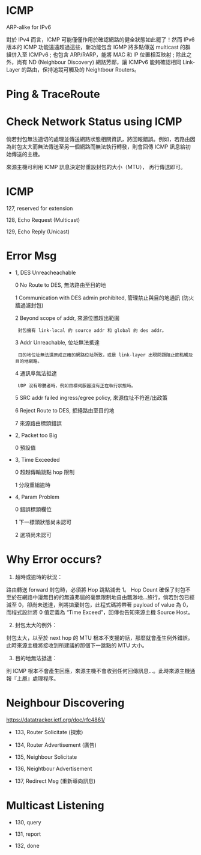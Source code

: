 # ICMP
ARP-alike for IPv6

對於 IPv4 而言，ICMP 可能僅僅作用於確認網路的健全狀態如此罷了！然而 IPv6 版本的 ICMP 功能遠遠超過這些，新功能包含 IGMP 將多點傳送 multicast 的群組併入至 ICMPv6 ; 也包含 ARP/RARP，能將 MAC 和 IP 位置相互映射 ; 除此之外，尚有 ND (Neighbour Discovery) 網路芳鄰，讓 ICMPv6 能夠確認相同 Link-Layer 的路由，保持追蹤可觸及的 Neightbour Routers。

# Ping & TraceRoute

# Check Network Status using ICMP

倘若封包無法適切的處理並傳送網路狀態相關資訊，將回報錯誤。例如，若路由因為封包太大而無法傳送至另一個網路而無法執行轉發，則會回傳 ICMP 訊息給初始傳送的主機。

來源主機可利用 ICMP 訊息決定好重設封包的大小（MTU）， 再行傳送即可。

# ICMP

127, reserved for extension

128, Echo Request (Multicast)

129, Echo Reply (Unicast)

# Error Msg

* 1, DES Unreacheachable

     0 No Route to DES, 無法路由至目的地
     
     1 Communication with DES admin prohibited, 管理禁止與目的地通訊 (防火牆過濾封包)
     
     2 Beyond scope of addr, 來源位置超出範圍
     
       封包擁有 link-local 的 source addr 和 global 的 des addr。
     
     3 Addr Unreachable, 位址無法抵達
     
       目的地位址無法還原成正確的網路位址所致，或是 link-layer 出現問題阻止節點觸及目的地網路。  
     
     4 通訊阜無法抵達
     
       UDP 沒有聆聽者時，例如目標伺服器沒有正在執行狀態時。
     
     5 SRC addr failed ingress/egree policy, 來源位址不符進/出政策
     
     6 Reject Route to DES, 拒絕路由至目的地
     
     7 來源路由標頭錯誤

* 2, Packet too Big

     0 預設值

* 3, Time Exceeded

     0 超越傳輸跳點 hop 限制
     
     1 分段重組逾時

* 4, Param Problem

     0 錯誤標頭欄位
     
     1 下一標頭狀態尚未認可
     
     2 選項尚未認可
     
# Why Error occurs?

1) 超時或逾時的狀況：

路由轉送 forward 封包時，必須將 Hop 跳點減去 1。 Hop Count 確保了封包不至於在網路中漫無目的的無遠弗屆的毫無限制地自由飄渺地...旅行，倘若封包已經減至 0，卻尚未送達，則將拋棄封包，此程式碼將帶著 payload of value 為 0，而程式設計將 0 值定義為 “Time Exceed”，回傳也告知來源主機 Source Host。

2) 封包太大的例外：

封包太大，以至於 next hop 的 MTU 根本不支援的話，那麼就會產生例外錯誤。此時來源主機將接收到所建議的那個下一跳點的 MTU 大小。

3) 目的地無法抵達：

則 ICMP 根本不會產生回應，來源主機不會收到任何回傳訊息...。此時來源主機通報『上層』處理程序。

# Neighbour Discovering

https://datatracker.ietf.org/doc/rfc4861/

* 133, Router Solicitate (探索)

* 134, Router Advertisement (廣告)

* 135, Neighbour Solicitate

* 136, Neightbour Advertisement

* 137, Redirect Msg (重新導向訊息)

# Multicast Listening

* 130, query

* 131, report

* 132, done

